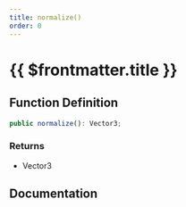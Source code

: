 ```yaml
---
title: normalize()
order: 0
---
```


# {{ $frontmatter.title }}

<!--@include: ./normalize_partial_header.md-->

## Function Definition

```ts
public normalize(): Vector3;
```

### Returns

* Vector3

## Documentation

<!--@include: ./normalize_partial_footer.md-->
